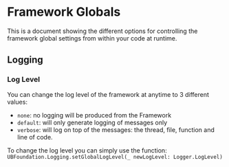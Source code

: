 # Framework Globals

This is a document showing the different options for controlling the framework global settings from within your code at runtime.

## Logging
### Log Level
You can change the log level of the framework at anytime to 3 different values:
- `none`: no logging will be produced from the Framework
- `default`: will only generate logging of messages only
- `verbose`: will log on top of the messages: the thread, file, function and line of code.

To change the log level you can simply use the function:  
`UBFoundation.Logging.setGlobalLogLevel(_ newLogLevel: Logger.LogLevel)` 
